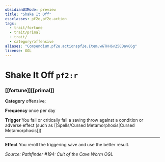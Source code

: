 ```yaml
---
obsidianUIMode: preview
title: "Shake It Off"
cssclasses: pf2e,pf2e-action
tags:
  - trait/fortune
  - trait/primal
  - trait/
  - category/offensive
aliases: "Compendium.pf2e.actionspf2e.Item.wGTHH6v25CDavO6g"
license: OGL
---
```

# Shake It Off `pf2:r`

### [[fortune]][[primal]]

**Category** offensive; 




**Frequency** once per day

**Trigger** You fail or critically fail a saving throw against a condition or adverse effect (such as [[Spells/Cursed Metamorphosis|Cursed Metamorphosis]])

* * *

**Effect** You reroll the triggering save and use the better result.

*Source: Pathfinder #194: Cult of the Cave Worm*
*OGL*